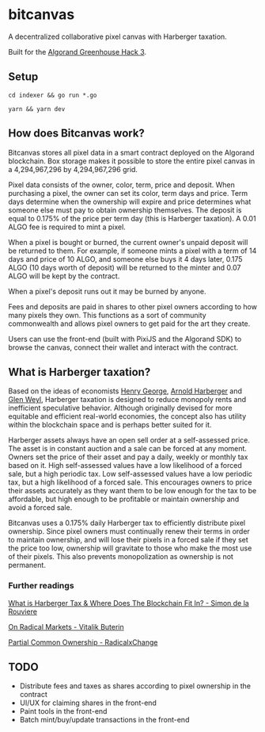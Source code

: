 # bitcanvas

A decentralized collaborative pixel canvas with Harberger taxation.

Built for the [Algorand Greenhouse Hack 3](https://gitcoin.co/hackathon/greenhouse3).

## Setup

`cd indexer && go run *.go`

`yarn && yarn dev`

## How does Bitcanvas work?

Bitcanvas stores all pixel data in a smart contract deployed on the Algorand blockchain. Box storage makes it possible to store the entire pixel canvas in a 4,294,967,296 by 4,294,967,296 grid.

Pixel data consists of the owner, color, term, price and deposit. When purchasing a pixel, the owner can set its color, term days and price. Term days determine when the ownership will expire and price determines what someone else must pay to obtain ownership themselves. The deposit is equal to 0.175% of the price per term day (this is Harberger taxation). A 0.01 ALGO fee is required to mint a pixel.

When a pixel is bought or burned, the current owner's unpaid deposit will be returned to them. For example, if someone mints a pixel with a term of 14 days and price of 10 ALGO, and someone else buys it 4 days later, 0.175 ALGO (10 days worth of deposit) will be returned to the minter and 0.07 ALGO will be kept by the contract.

When a pixel's deposit runs out it may be burned by anyone.

Fees and deposits are paid in shares to other pixel owners according to how many pixels they own. This functions as a sort of community commonwealth and allows pixel owners to get paid for the art they create.

Users can use the front-end (built with PixiJS and the Algorand SDK) to browse the canvas, connect their wallet and interact with the contract.

## What is Harberger taxation?

Based on the ideas of economists [Henry George](https://en.wikipedia.org/wiki/Henry_George), [Arnold Harberger](https://en.wikipedia.org/wiki/Arnold_Harberger) and [Glen Weyl](https://glenweyl.com/), Harberger taxation is designed to reduce monopoly rents and inefficient speculative behavior. Although originally devised for more equitable and efficient real-world economies, the concept also has utility within the blockchain space and is perhaps better suited for it.

Harberger assets always have an open sell order at a self-assessed price. The asset is in constant auction and a sale can be forced at any moment. Owners set the price of their asset and pay a daily, weekly or monthly tax based on it. High self-assessed values have a low likelihood of a forced sale, but a high periodic tax. Low self-assessed values have a low periodic tax, but a high likelihood of a forced sale. This encourages owners to price their assets accurately as they want them to be low enough for the tax to be affordable, but high enough to be profitable or maintain ownership and avoid a forced sale.

Bitcanvas uses a 0.175% daily Harberger tax to efficiently distribute pixel ownership. Since pixel owners must continually renew their terms in order to maintain ownership, and will lose their pixels in a forced sale if they set the price too low, ownership will gravitate to those who make the most use of their pixels. This also prevents monopolization as ownership is not permanent.

### Further readings

[What is Harberger Tax & Where Does The Blockchain Fit In? - Simon de la Rouviere](https://medium.com/@simondlr/what-is-harberger-tax-where-does-the-blockchain-fit-in-1329046922c6)

[On Radical Markets - Vitalik Buterin](https://vitalik.ca/general/2018/04/20/radical_markets.html)

[Partial Common Ownership - RadicalxChange](https://www.radicalxchange.org/concepts/partial-common-ownership/)

## TODO

- Distribute fees and taxes as shares according to pixel ownership in the contract
- UI/UX for claiming shares in the front-end
- Paint tools in the front-end
- Batch mint/buy/update transactions in the front-end
